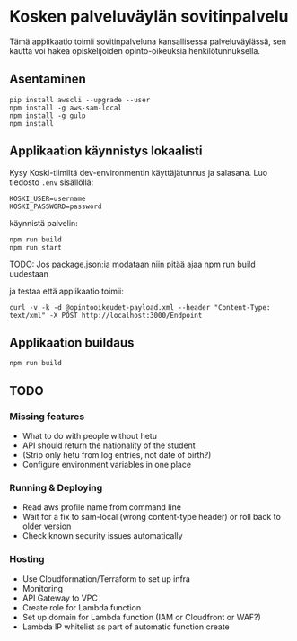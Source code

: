 # Kosken palveluväylän sovitinpalvelu

Tämä applikaatio toimii sovitinpalveluna kansallisessa palveluväylässä,
sen kautta voi hakea opiskelijoiden opinto-oikeuksia henkilötunnuksella.

## Asentaminen

```
pip install awscli --upgrade --user
npm install -g aws-sam-local
npm install -g gulp
npm install
```

## Applikaation käynnistys lokaalisti

Kysy Koski-tiimiltä dev-environmentin käyttäjätunnus ja salasana.
Luo tiedosto ```.env``` sisällöllä:
```
KOSKI_USER=username
KOSKI_PASSWORD=password
```

käynnistä palvelin:

```
npm run build
npm run start
``` 

TODO: Jos package.json:ia modataan niin pitää ajaa npm run build uudestaan

ja testaa että applikaatio toimii:
```
curl -v -k -d @opintooikeudet-payload.xml --header "Content-Type: text/xml" -X POST http://localhost:3000/Endpoint
```

## Applikaation buildaus

```
npm run build
```

## TODO

### Missing features

   * What to do with people without hetu
   * API should return the nationality of the student
   * (Strip only hetu from log entries, not date of birth?)
   * Configure environment variables in one place


### Running & Deploying

   * Read aws profile name from command line
   * Wait for a fix to sam-local (wrong content-type header) or roll back to older version
   * Check known security issues automatically
   
### Hosting

   * Use Cloudformation/Terraform to set up infra
   * Monitoring
   * API Gateway to VPC
   * Create role for Lambda function
   * Set up domain for Lambda function (IAM or Cloudfront or WAF?)
   * Lambda IP whitelist as part of automatic function create

